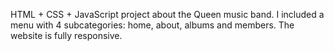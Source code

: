 HTML + CSS + JavaScript project about the Queen music band. I included a menu with 4 subcategories: home, about, albums and members. The website is fully responsive.
